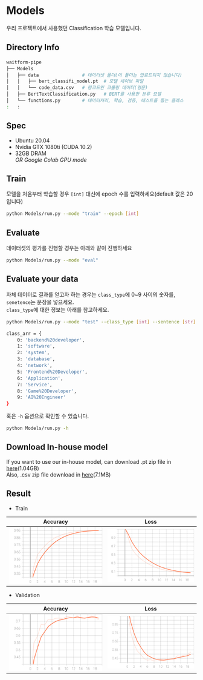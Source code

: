 # Models
우리 프로젝트에서 사용했던 Classification 학습 모델입니다.

## Directory Info
```bash
waitform-pipe
├── Models
│   ├── data                # 데이터셋 폴더(이 폴더는 업로드되지 않습니다)
│   │   ├── bert_classifi_model.pt  # 모델 세이브 파일
│   │   └── code_data.csv   # 링크드인 크롤링 데이터(영문)
│   ├── BertTextClassification.py   # BERT를 사용한 분류 모델
│   └── functions.py        # 데이터처리, 학습, 검증, 테스트를 돕는 클래스
:   :
```

## Spec
- Ubuntu 20.04
- Nvidia GTX 1080ti (CUDA 10.2)
- 32GB DRAM  
_OR Google Colab GPU mode_

## Train
모델을 처음부터 학습할 경우 `[int]` 대신에 epoch 수를 입력하세요(default 값은 20입니다)  
```bash
python Models/run.py --mode "train" --epoch [int]
```

## Evaluate
데이터셋의 평가를 진행할 경우는 아래와 같이 진행하세요  
```bash
python Models/run.py --mode "eval"
```

## Evaluate your data
자체 데이터로 결과를 얻고자 하는 경우는 `class_type`에 0~9 사이의 숫자를, `senetence`는 문장을 넣으세요.  
`class_type`에 대한 정보는 아래를 참고하세요.  

```bash
python Models/run.py --mode "test" --class_type [int] --sentence [str]
```

```bash
class_arr = {
    0: 'backend%20developer',
    1: 'software',
    2: 'system', 
    3: 'database', 
    4: 'network', 
    5: 'Frontend%20Developer', 
    6: 'Application', 
    7: 'Service', 
    8: 'Game%20Developer', 
    9: 'AI%20Engineer'
}
```

혹은 `-h` 옵션으로 확인할 수 있습니다.
```bash
python Models/run.py -h
```

## Download In-house model
If you want to use our in-house model, can download .pt zip file in [here](https://drive.google.com/file/d/1c9kN3U2gk30iOyexRr__B7MEV9hSttQ2/view?usp=sharing)(1.04GB)  
Also, .csv zip file download in [here](https://drive.google.com/file/d/1znx3eplfHFf8UcUX5Z-E9eDIG3cQzxQI/view?usp=sharing)(7.1MB)

## Result
- Train  

|Accuracy|Loss|
|:------:|:--:|
|<img src="../images/train_acc.svg" width="450" />|<img src="../images/train_loss.svg" width="450" />|

- Validation

|Accuracy|Loss|
|:------:|:--:|
|<img src="../images/val_acc.svg" width="450" />|<img src="../images/val_loss.svg" width="450" />|

